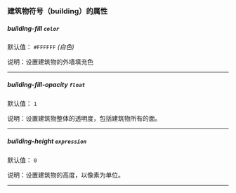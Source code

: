 ### 建筑物符号（building）的属性

##### building-fill `color`

默认值： `#FFFFFF` _(白色)_

说明：设置建筑物的外墙填充色

* * *

##### building-fill-opacity `float`

默认值： `1`

说明：设置建筑物整体的透明度，包括建筑物所有的面。

* * *

##### building-height `expression`

默认值： `0`

说明：设置建筑物的高度，以像素为单位。

* * *

